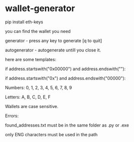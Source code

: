 # wallet-generator

pip install eth-keys

you can find the wallet you need

generator - press any key to generate [q to quit]

autogenerator - autogenerate untill you close it.

here are some templates:

if address.startswith("0x00000") and address.endswith(""):

if address.startswith("0x") and address.endswith("00000"):

Numbers: 0, 1, 2, 3, 4, 5, 6, 7, 8, 9

Letters: A, B, C, D, E, F

Wallets are case sensitive.

Errors:

found_addresses.txt must be in the same folder as .py or .exe

only ENG characters must be used in the path
